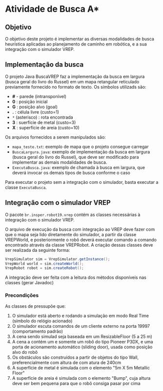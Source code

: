 # Atividade de Busca A*

## Objetivo
O objetivo deste projeto é implementar as diversas modalidades de busca heurística aplicadas ao planejamento de 
caminho em robótica, e a sua integração com o simulador VREP.  

## Implementação da busca

O projeto Java BuscaVREP faz a implementação da busca em largura (busca geral do livro do Russel) em um mapa
retangular reticulado previamente fornecido no formato de texto. Os símbolos utilizads são:
- **#** - parede (intransponível)
- **0** : posição inicial
- **G** : posição alvo (goal)
- **.** : célula livre (custo=1)
- `*` (asterisco) : rota encontrada
- **3** : suerfície de metal (custo=3)
- **X** : superfície de areia (custo=10)

Os arquivos fornecidos a serem manipulados são:
 - `mapa_teste.txt`: exemplo de mapa que o projeto consegue carregar
 - `BuscaLargura.java`: exemplo de implementação da busca em largura (busca geral do livro do Russel),
 que deve ser modificado para implementar as demais modalidades de busca.
 - `ExecutaBusca.java`: exemplo de chamada à busca em largura, que deverá invocar os demais tipos de busca conforme o caso
 
 Para executar o projeto sem a integração com o simulador, basta executar a classe `ExecutaBusca`.
 
 
 ## Integração com o simulador VREP
 
 O pacote `br.insper.robot19.vrep` contém as classes necessárias à integração com o simulador VREP.
 
 O arquivo de execução da busca com integração ao VREP deve fazer com que o mapa seja lido diretamente do simulador,
 a partir da classe VREPWorld, e posteriormente o robô deverá executar comando a comando encontrado através da 
 classe VREPRobot. A criação dessas classes deve ser realizada da seguinte forma:
 
```java
VrepSimulator sim = VrepSimulator.getInstance();
VrepWorld world = sim.createWorld();
VrepRobot robot = sim.createRobot();
```

A integração deve ser feita com a leitura dos métodos disponíveis nas classes (gerar Javadoc)
    
### Precondições

As classes de  pressupõe que:
 1. O simulador está aberto e rodando a simulação em modo Real Time (símbolo do relógio acionado)
 2. O simulador escuta comandos de um cliente externo na porta 19997 (comportamento padrão)
 3. A cena sendo simulad seja baseada em um ResizableFloor (5 a 25 m)
 4. A cena a contém um e somente um robô do tipo Pioneer P3DX, e uma porta de acionamento automático
 (sliding door), usada como posição alvo do robô
 4. Os obstáculos são construídos a partir de objetos do tipo Wall, preferencialmente com altura de com atura de 240cm
 5. A superfície de metal é simulada com o elemento "5m X 5m Metallic Floor"
 6. A superfície de areia é simulada com o elemento "Bump", cuja altura deve ser bem pequena para que o robô consiga pasar por cima
 
 
